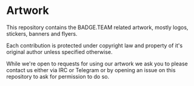 # Artwork
This repository contains the BADGE.TEAM related artwork, mostly logos, stickers, banners and flyers.

Each contribution is protected under copyright law and property of it's original author unless specified otherwise.

While we're open to requests for using our artwork we ask you to please contact us either via IRC or Telegram or by opening an issue on this repository to ask for permission to do so.
